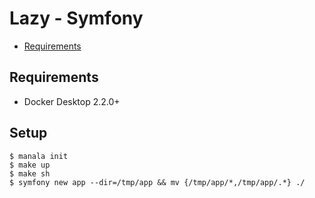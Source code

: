 # Lazy - Symfony

* [Requirements](#requirements)

## Requirements

* Docker Desktop 2.2.0+

## Setup

```
$ manala init
$ make up
$ make sh
$ symfony new app --dir=/tmp/app && mv {/tmp/app/*,/tmp/app/.*} ./
```
